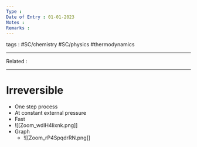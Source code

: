 ```yaml
---
Type : 
Date of Entry : 01-01-2023
Notes : 
Remarks :  
---
```

 tags :  #SC/chemistry #SC/physics #thermodynamics
 
---
Related :  

---

# Irreversible

- One step process
- At constant external pressure
- Fast
- ![[Zoom_wdlH4lixnk.png]]
- Graph
	- ![[Zoom_rP4SpqdrRN.png]]